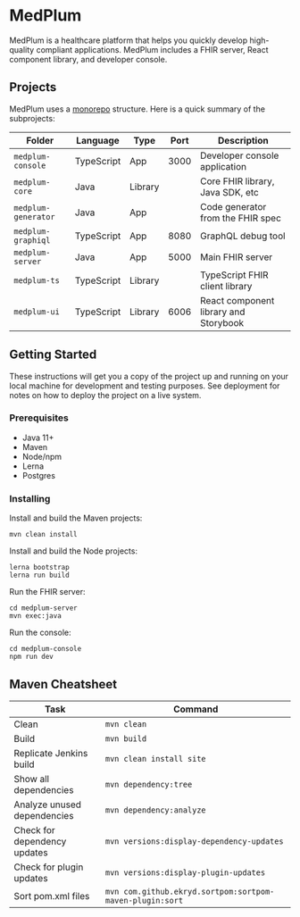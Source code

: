 # MedPlum

MedPlum is a healthcare platform that helps you quickly develop high-quality compliant applications.  MedPlum includes a FHIR server, React component library, and developer console.

## Projects

MedPlum uses a [monorepo](https://en.wikipedia.org/wiki/Monorepo) structure.
Here is a quick summary of the subprojects:

| Folder               | Language     | Type     | Port  | Description                            |
| -------------------- | ------------ | -------- | ----- | -------------------------------------- |
| `medplum-console`    | TypeScript   | App      | 3000  | Developer console application          |
| `medplum-core`       | Java         | Library  |       | Core FHIR library, Java SDK, etc       |
| `medplum-generator`  | Java         | App      |       | Code generator from the FHIR spec      |
| `medplum-graphiql`   | TypeScript   | App      | 8080  | GraphQL debug tool                     |
| `medplum-server`     | Java         | App      | 5000  | Main FHIR server                       |
| `medplum-ts`         | TypeScript   | Library  |       | TypeScript FHIR client library         |
| `medplum-ui`         | TypeScript   | Library  | 6006  | React component library and Storybook  |

## Getting Started

These instructions will get you a copy of the project up and running on your local machine for development and testing purposes. See deployment for notes on how to deploy the project on a live system.

### Prerequisites

* Java 11+
* Maven
* Node/npm
* Lerna
* Postgres

### Installing

Install and build the Maven projects:

```
mvn clean install
```

Install and build the Node projects:

```
lerna bootstrap
lerna run build
```

Run the FHIR server:

```
cd medplum-server
mvn exec:java
```

Run the console:

```
cd medplum-console
npm run dev
```

## Maven Cheatsheet

| Task                          | Command                                                  |
| ----------------------------- | -------------------------------------------------------- |
| Clean                         | `mvn clean`                                              |
| Build                         | `mvn build`                                              |
| Replicate Jenkins build       | `mvn clean install site`                                 |
| Show all dependencies         | `mvn dependency:tree`                                    |
| Analyze unused dependencies   | `mvn dependency:analyze`                                 |
| Check for dependency updates  | `mvn versions:display-dependency-updates`                |
| Check for plugin updates      | `mvn versions:display-plugin-updates`                    |
| Sort pom.xml files            | `mvn com.github.ekryd.sortpom:sortpom-maven-plugin:sort` |

